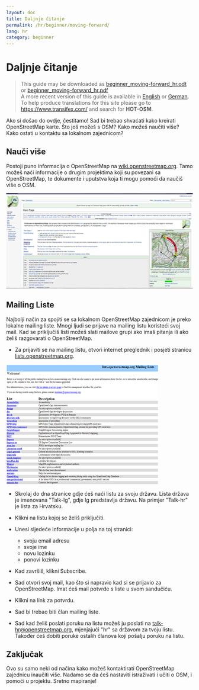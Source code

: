 ```yaml
---
layout: doc
title: Daljnje čitanje
permalink: /hr/beginner/moving-forward/
lang: hr
category: beginner
---
```


Daljnje čitanje
===============

> This guide may be downloaded as [beginner_moving-forward_hr.odt](/files/beginner_moving-forward_hr.odt) or [beginner_moving-forward_hr.pdf](/files/beginner_moving-forward_hr.pdf)  
> A more recent version of this guide is available in [English](/en/beginner/moving-forward) or [German](/de/beginner/moving-forward). To help produce translations for this site please go to <https://www.transifex.com/> and search for **HOT-OSM**.  

Ako si došao do ovdje, čestitamo! Sad bi trebao shvaćati kako kreirati OpenStreetMap karte. Što još možeš s OSM? Kako možeš naučiti više? Kako ostati u kontaktu sa lokalnom zajednicom?

Nauči više
----------

Postoji puno informacija o OpenStreetMap na
[wiki.openstreetmap.org](http://wiki.openstreetmap.org/). Tamo možeš naći informacije o drugim projektima koji su povezani sa OpenStreetMap, te dokumente i uputstva koja ti mogu pomoći da naučiš više o OSM.

![Wiki][]

<!-- also more info on this site once it is prepared -->

Mailing Liste
-------------

Najbolji način za spojiti se sa lokalnom OpenStreetMap zajednicom je preko lokalne mailing liste. Mnogi ljudi se prijave na mailing listu koristeći svoj mail. Kad se priključiš listi možeš slati mailove grupi ako imaš pitanja ili ako želiš razgovarati o OpenStreetMap.

-   Za prijaviti se na mailing listu, otvori internet preglednik
    i posjeti stranicu
    [lists.openstreetmap.org](http://lists.openstreetmap.org/).    


![Mailing list][]

-   Skrolaj do dna stranice gdje ćeš naći listu za svoju državu.
    Lista država je imenovana "Talk-lg", gdje lg predstavlja državu.
    Na primjer "Talk-hr" je lista za Hrvatsku.
-   Klikni na listu kojoj se želiš priključiti.
-   Unesi sljedeće informacije u polja na toj stranici:
    
    -   svoju email adresu
    -   svoje ime
    -   novu lozinku
    -   ponovi lozinku

-   Kad završiš, klikni Subscribe.
-   Sad otvori svoj mail, kao što si napravio kad si se prijavio za 
    OpenStreetMap. Imat ćeš mail potvrde s liste u svom sandučiću.
-   Klikni na link za potvrdu.
-   Sad bi trebao biti član mailing liste.
-   Sad kad želiš poslati poruku na listu možeš ju poslati na 
    [talk-hr@openstreetmap.org](mailto:talk-hr@openstreetmap.org),
    mjenjajući "hr" sa državom za tvoju listu. Također ćeš dobiti poruke 
    ostalih članova koji pošalju poruku na listu.

<!-- maybe expand and put this back later
MapOSMatic
----------

One such project is called MapOSMatic, which you can access through your
internet browser at [maposmatic.org](http://www.maposmatic.org/). This
is a simple tool for printing a map of any area you choose. It will
automatically create the map, along with a grid over the map, and an
index of locations that are included in the area.

![MapOSMatic][]
-->


Zaključak
-------

Ovo su samo neki od načina kako možeš kontaktirati OpenStreetMap zajednicu inaučiti više. Nadamo se da ćeš nastaviti istraživati i učiti o OSM, i pomoći u projektu.
Sretno mapiranje!

[MapOSMatic]: /images/en/beginner/08_moving-forward/en_beg_08_moving-forward_image00_maposmatic-homepage.png
[Wiki]: /images/en/beginner/08_moving-forward/en_beg_08_moving-forward_image01_osm-wiki.png
[Mailing list]: /images/en/beginner/08_moving-forward/en_beg_08_moving-forward_image02_osm-mailing-lists.png
